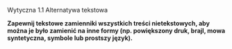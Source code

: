 Wytyczna 1.1 Alternatywa tekstowa

**Zapewnij tekstowe zamienniki wszystkich treści nietekstowych, aby można je było zamienić na inne formy (np. powiększony druk, brajl, mowa syntetyczna, symbole lub prostszy język).**
